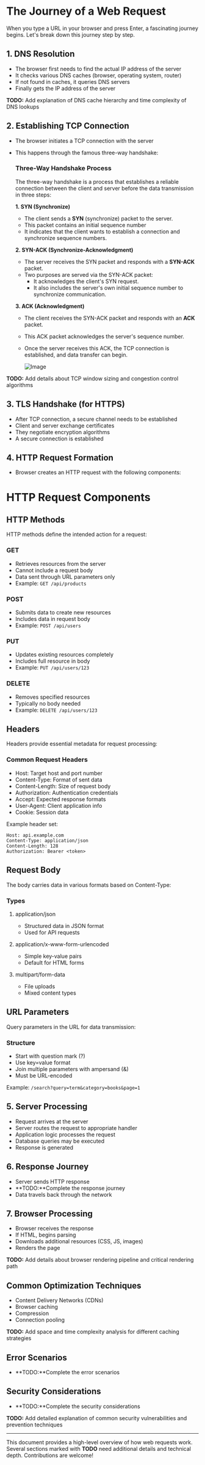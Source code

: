 # The Journey of a Web Request

When you type a URL in your browser and press Enter, a fascinating journey begins. Let's break down this journey step by step.

## 1. DNS Resolution
- The browser first needs to find the actual IP address of the server
- It checks various DNS caches (browser, operating system, router)
- If not found in caches, it queries DNS servers
- Finally gets the IP address of the server

**TODO:** Add explanation of DNS cache hierarchy and time complexity of DNS lookups

## 2. Establishing TCP Connection
- The browser initiates a TCP connection with the server
- This happens through the famous three-way handshake:
  <!-- **TODO:**Complete the three-way handshake-->
  ### Three-Way Handshake Process

  The three-way handshake is a process that establishes a reliable connection between the client and server before the data transmission in three steps:
  
  **1. SYN (Synchronize)**
  - The client sends a **SYN** (synchronize) packet to the server.
  - This packet contains an initial sequence number
  - It indicates that the client wants to establish a connection and synchronize sequence numbers.

  **2. SYN-ACK (Synchronize-Acknowledgment)**
  - The server receives the SYN packet and responds with a **SYN-ACK** packet.
  - Two purposes are served via the SYN-ACK packet:
    - It acknowledges the client's SYN request.
    - It also includes the server's own initial sequence number to synchronize communication.
  
  **3. ACK (Acknowledgment)**
  - The client receives the SYN-ACK packet and responds with an **ACK** packet.
  - This ACK packet acknowledges the server's sequence number.
  - Once the server receives this ACK, the TCP connection is established, and data transfer can begin.
    
 
    ![Image](https://github.com/user-attachments/assets/fc0d308f-6a00-46a5-acdd-7cad310ec442)

**TODO:** Add details about TCP window sizing and congestion control algorithms

## 3. TLS Handshake (for HTTPS)
- After TCP connection, a secure channel needs to be established
- Client and server exchange certificates
- They negotiate encryption algorithms
- A secure connection is established

## 4. HTTP Request Formation
- Browser creates an HTTP request with the following components:
# HTTP Request Components

## HTTP Methods
HTTP methods define the intended action for a request:

### GET
- Retrieves resources from the server
- Cannot include a request body
- Data sent through URL parameters only
- Example: `GET /api/products`

### POST
- Submits data to create new resources
- Includes data in request body
- Example: `POST /api/users`

### PUT
- Updates existing resources completely
- Includes full resource in body
- Example: `PUT /api/users/123`

### DELETE
- Removes specified resources
- Typically no body needed
- Example: `DELETE /api/users/123`

## Headers
Headers provide essential metadata for request processing:

### Common Request Headers
- Host: Target host and port number
- Content-Type: Format of sent data
- Content-Length: Size of request body
- Authorization: Authentication credentials
- Accept: Expected response formats
- User-Agent: Client application info
- Cookie: Session data

Example header set:
```
Host: api.example.com
Content-Type: application/json
Content-Length: 128
Authorization: Bearer <token>
```

## Request Body
The body carries data in various formats based on Content-Type:

### Types
1. application/json
   - Structured data in JSON format
   - Used for API requests

2. application/x-www-form-urlencoded
   - Simple key-value pairs
   - Default for HTML forms

3. multipart/form-data
   - File uploads
   - Mixed content types

## URL Parameters
Query parameters in the URL for data transmission:

### Structure
- Start with question mark (?)
- Use key=value format
- Join multiple parameters with ampersand (&)
- Must be URL-encoded

Example: `/search?query=term&category=books&page=1`

## 5. Server Processing
- Request arrives at the server
- Server routes the request to appropriate handler
- Application logic processes the request
- Database queries may be executed
- Response is generated

## 6. Response Journey
- Server sends HTTP response
- **TODO:**Complete the response journey
- Data travels back through the network

## 7. Browser Processing
- Browser receives the response
- If HTML, begins parsing
- Downloads additional resources (CSS, JS, images)
- Renders the page

**TODO:** Add details about browser rendering pipeline and critical rendering path

## Common Optimization Techniques
- Content Delivery Networks (CDNs)
- Browser caching
- Compression
- Connection pooling

**TODO:** Add space and time complexity analysis for different caching strategies

## Error Scenarios
- **TODO:**Complete the error scenarios

## Security Considerations
- **TODO:**Complete the security considerations

**TODO:** Add detailed explanation of common security vulnerabilities and prevention techniques

---

This document provides a high-level overview of how web requests work. Several sections marked with **TODO** need additional details and technical depth. Contributions are welcome!
